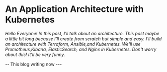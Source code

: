 

# An Application Architecture with Kubernetes

*Hello Everyone! In this post, I'll talk about an architecture. This post maybe a little bit long because I'll create from scratch but simple and easy. I'll build an architecture with Terraform, Ansible,and Kubernetes. We'll use Promotheus,Kibana, ElasticSearch, and Nginx in Kubernetes. Don't worry about this! It'll be very funny.*

-- This blog writing now ---
